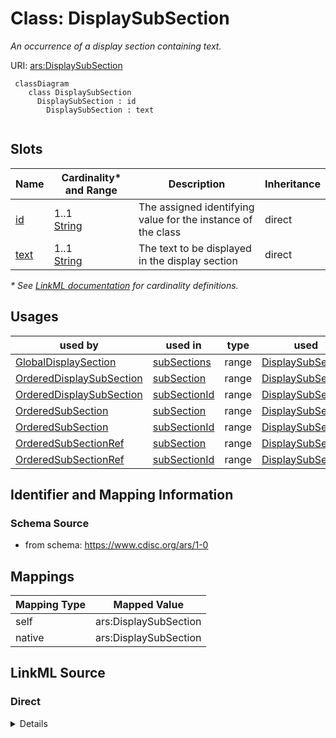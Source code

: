 # Class: DisplaySubSection

_An occurrence of a display section containing text._




URI: [ars:DisplaySubSection](https://www.cdisc.org/ars/1-0/DisplaySubSection)




```mermaid
 classDiagram
    class DisplaySubSection
      DisplaySubSection : id
        DisplaySubSection : text
        
```


<!-- no inheritance hierarchy -->


## Slots

| Name | Cardinality* and Range | Description | Inheritance |
| ---  | --- | --- | --- |
| [id](id.md) | 1..1 <br/> [String](String.md) | The assigned identifying value for the instance of the class | direct |
| [text](text.md) | 1..1 <br/> [String](String.md) | The text to be displayed in the display section | direct |

_* See [LinkML documentation](https://linkml.io/linkml/schemas/slots.html#slot-cardinality) for cardinality definitions._




## Usages

| used by | used in | type | used |
| ---  | --- | --- | --- |
| [GlobalDisplaySection](GlobalDisplaySection.md) | [subSections](subSections.md) | range | [DisplaySubSection](DisplaySubSection.md) |
| [OrderedDisplaySubSection](OrderedDisplaySubSection.md) | [subSection](subSection.md) | range | [DisplaySubSection](DisplaySubSection.md) |
| [OrderedDisplaySubSection](OrderedDisplaySubSection.md) | [subSectionId](subSectionId.md) | range | [DisplaySubSection](DisplaySubSection.md) |
| [OrderedSubSection](OrderedSubSection.md) | [subSection](subSection.md) | range | [DisplaySubSection](DisplaySubSection.md) |
| [OrderedSubSection](OrderedSubSection.md) | [subSectionId](subSectionId.md) | range | [DisplaySubSection](DisplaySubSection.md) |
| [OrderedSubSectionRef](OrderedSubSectionRef.md) | [subSection](subSection.md) | range | [DisplaySubSection](DisplaySubSection.md) |
| [OrderedSubSectionRef](OrderedSubSectionRef.md) | [subSectionId](subSectionId.md) | range | [DisplaySubSection](DisplaySubSection.md) |






## Identifier and Mapping Information







### Schema Source


* from schema: https://www.cdisc.org/ars/1-0





## Mappings

| Mapping Type | Mapped Value |
| ---  | ---  |
| self | ars:DisplaySubSection |
| native | ars:DisplaySubSection |





## LinkML Source

<!-- TODO: investigate https://stackoverflow.com/questions/37606292/how-to-create-tabbed-code-blocks-in-mkdocs-or-sphinx -->

### Direct

<details>
```yaml
name: DisplaySubSection
description: An occurrence of a display section containing text.
from_schema: https://www.cdisc.org/ars/1-0
rank: 1000
slots:
- id
- text
slot_usage:
  text:
    name: text
    domain_of:
    - DisplaySubSection
    required: true

```
</details>

### Induced

<details>
```yaml
name: DisplaySubSection
description: An occurrence of a display section containing text.
from_schema: https://www.cdisc.org/ars/1-0
rank: 1000
slot_usage:
  text:
    name: text
    domain_of:
    - DisplaySubSection
    required: true
attributes:
  id:
    name: id
    description: The assigned identifying value for the instance of the class.
    from_schema: https://www.cdisc.org/ars/1-0
    rank: 1000
    identifier: true
    alias: id
    owner: DisplaySubSection
    domain_of:
    - ReportingEvent
    - ReferenceDocument
    - TerminologyExtension
    - SponsorTerm
    - AnalysisCategorization
    - AnalysisCategory
    - AnalysisSet
    - DataSubset
    - GroupingFactor
    - Group
    - AnalysisMethod
    - Operation
    - ReferencedOperationRelationship
    - Analysis
    - DisplaySubSection
    - Output
    - OutputDisplay
    range: string
    required: true
  text:
    name: text
    description: The text to be displayed in the display section.
    from_schema: https://www.cdisc.org/ars/1-0
    rank: 1000
    alias: text
    owner: DisplaySubSection
    domain_of:
    - DisplaySubSection
    range: string
    required: true

```
</details>